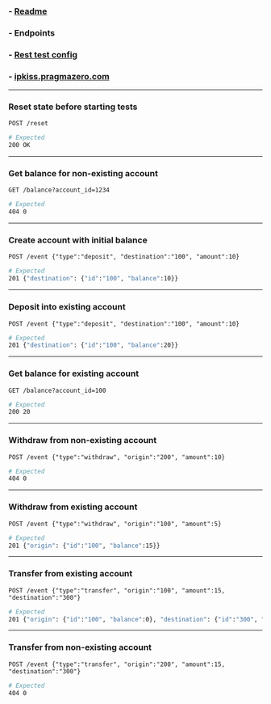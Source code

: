 ### - [Readme](README.md)
### - Endpoints
### - [Rest test config](requests-expects.http)
### - [ipkiss.pragmazero.com](http://ipkiss.pragmazero.com)


----
### Reset state before starting tests

```http
POST /reset
```


```sh
# Expected
200 OK
```


----
### Get balance for non-existing account

```http
GET /balance?account_id=1234
```


```sh
# Expected
404 0
```


----
### Create account with initial balance

```http
POST /event {"type":"deposit", "destination":"100", "amount":10}
```


```sh
# Expected
201 {"destination": {"id":"100", "balance":10}}
```


----
### Deposit into existing account

```http
POST /event {"type":"deposit", "destination":"100", "amount":10}
```


```sh
# Expected
201 {"destination": {"id":"100", "balance":20}}
```


----
### Get balance for existing account

```http
GET /balance?account_id=100
```

```sh
# Expected
200 20
```

----
### Withdraw from non-existing account

```http
POST /event {"type":"withdraw", "origin":"200", "amount":10}
```

```sh
# Expected
404 0
```

----
### Withdraw from existing account

```http
POST /event {"type":"withdraw", "origin":"100", "amount":5}
```

```sh
# Expected
201 {"origin": {"id":"100", "balance":15}}
```

----
### Transfer from existing account

```http
POST /event {"type":"transfer", "origin":"100", "amount":15, "destination":"300"}
```

```sh
# Expected
201 {"origin": {"id":"100", "balance":0}, "destination": {"id":"300", "balance":15}}
```

----
### Transfer from non-existing account

```http
POST /event {"type":"transfer", "origin":"200", "amount":15, "destination":"300"}
```

```sh
# Expected
404 0
```

